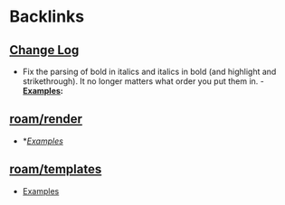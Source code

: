 
# Backlinks
## [Change Log](<Change Log.md>)
- Fix the parsing of bold in italics and italics in bold (and highlight and strikethrough). It no longer matters what order you put them in.
                - **[Examples](<Examples.md>):**

## [roam/render](<roam/render.md>)
- **[Examples](<Examples.md>)*

## [roam/templates](<roam/templates.md>)
- [Examples](<Examples.md>)


